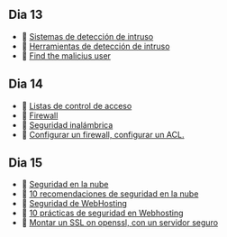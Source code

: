 ## Dia 13

- 📗 [Sistemas de detección de intruso](./intruder-detection-system.es.md)
- 📗 [Herramientas de detección de intruso](./intruder-detection-system-tools.es.md)
- 🧪 [Find the malicius user](https://github.com/breatheco-de/find-the-malicius-user)

## Dia 14

- 📗 [Listas de control de acceso](./access-control-lists.es.md)
- 📗 [Firewall](./firewall.es.md)
- 📗 [Seguridad inalámbrica](./wireless-security.es.md)
- 🧪 [Configurar un firewall, configurar un ACL.](https://github.com/breatheco-de/configuring-firewall-and-acl-exercise-tutorial)

## Dia 15

- 📗 [Seguridad en la nube](./cloud-security.es.md)
- 📗 [10 recomendaciones de seguridad en la nube](./10-recomendations-cloud-clients-security.es.md)
- 📗 [Seguridad de WebHosting](./web-hosting-security.es.md)
- 📗 [10 prácticas de seguridad en Webhosting](./10-web-hosting-security-practices.es.md)
- 🧪 [Montar un SSL on openssl, con un servidor seguro](https://github.com/breatheco-de/set-up-an-SSL-in-openSSL-with-a-secure-server)